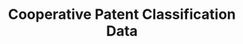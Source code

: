 ---
layout: default
bigquery: https://console.cloud.google.com/bigquery?p=patents-public-data&d=cpc&page=dataset
citation: '“Cooperative Patent Classification” by the EPO and USPTO, for public use. '
contributors: EPO, USPTO
cost: None
description: Cooperative Patent Classification Data contains the scheme and definitions
  of the Cooperative Patent Classification system for classifying patent documents.
  The CPC is the result of a partnership between the EPO and the USPTO in their joint
  effort to develop a common, internationally compatible classification system for
  technical documents, in particular patent publications, which will be used by both
  offices in the patent granting process
documentation: https://www.cooperativepatentclassification.org/cpcSchemeAndDefinitions
last_edit: Mon, 04 Apr 2022 19:07:06 GMT
location: https://www.cooperativepatentclassification.org/index
maintained_by: USPTO, EPO
schema_fields: '[''informativeReferences'', ''titleFull'', ''status'', ''titlePart'',
  ''limiting_references'', ''synonyms'', ''limitingReferences'', ''dateRevised'',
  ''children'', ''date_revised'', ''application_references'', ''ipcConcordant'', ''symbol'',
  ''applicationReferences'', ''title_full'', ''sizeCache'', ''notAllocatable'', ''residual_references'',
  ''childGroups'', ''informative_references'', ''title_part'', ''additional_only'',
  ''breakdownCode'', ''definition'', ''not_allocatable'', ''child_groups'', ''level'',
  ''ipc_concordant'', ''parents'', ''breakdown_code'', ''residualReferences'', ''glossary'']'
shortname: cooperative_patent_classification
tags:
- patents
- science
title: Cooperative Patent Classification Data
uuid: 984374a7-16e9-4b35-9445-458daceb01bf
---